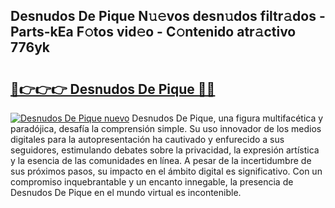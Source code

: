 ## Desnudos De Pique N𝚞𝚎vos desn𝚞dos filtr𝚊dos - Parts-kEa F𝚘tos vid𝚎o - C𝚘ntenido atr𝚊ctivo 776yk

# <h2><a href="http://mb2ojnq.tromn.icu/?c=Desnudos+De+Pique">🔗👉👉👉 Desnudos De Pique 🔗🔗</a></h2>

[![Desnudos De Pique nuevo](https://i.imgur.com/pEAQMta.gif)](http://mb2ojnq.tromn.icu/?c=Desnudos+De+Pique)
Desnudos De Pique, una figura multifacética y paradójica, desafía la comprensión simple. Su uso innovador de los medios digitales para la autopresentación ha cautivado y enfurecido a sus seguidores, estimulando debates sobre la privacidad, la expresión artística y la esencia de las comunidades en línea. A pesar de la incertidumbre de sus próximos pasos, su impacto en el ámbito digital es significativo. Con un compromiso inquebrantable y un encanto innegable, la presencia de Desnudos De Pique en el mundo virtual es incontenible.

